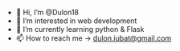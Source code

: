 - 👋 Hi, I’m @Dulon18
- 👀 I’m interested in web development
- 🌱 I’m currently learning python & Flask
- 📫 How to reach me -> dulon.iubat@gmail.com

<!---
Dulon18/Dulon18 is a ✨ special ✨ repository because its `README.md` (this file) appears on your GitHub profile.
You can click the Preview link to take a look at your changes.
--->
